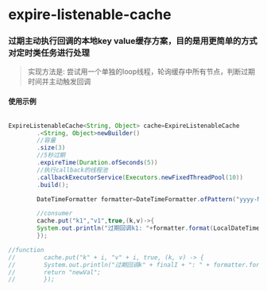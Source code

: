 # expire-listenable-cache

### 过期主动执行回调的本地key value缓存方案，目的是用更简单的方式对定时类任务进行处理


> 实现方法是: 尝试用一个单独的loop线程，轮询缓存中所有节点，判断过期时间并主动触发回调

#### 使用示例

```java

ExpireListenableCache<String, Object> cache=ExpireListenableCache
        .<String, Object>newBuilder()
        //容量
        .size(3)
        //5秒过期
        .expireTime(Duration.ofSeconds(5))
        //执行callback的线程池
        .callbackExecutorService(Executors.newFixedThreadPool(10))
        .build();

        DateTimeFormatter formatter=DateTimeFormatter.ofPattern("yyyy-MM-dd HH:mm:ss");

        //consumer
        cache.put("k1","v1",true,(k,v)->{
        System.out.println("过期回调k1: "+formatter.format(LocalDateTime.now()));
        });

//function
//        cache.put("k" + i, "v" + i, true, (k, v) -> {
//        System.out.println("过期回调k" + finalI + ": " + formatter.format(LocalDateTime.now()) + " v: " + v);
//        return "newVal";
//        });

```